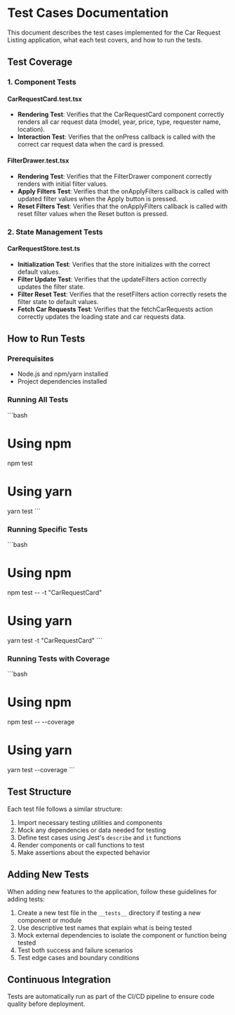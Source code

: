 # Test Cases Documentation

This document describes the test cases implemented for the Car Request Listing application, what each test covers, and how to run the tests.

## Test Coverage

### 1. Component Tests

#### CarRequestCard.test.tsx
- **Rendering Test**: Verifies that the CarRequestCard component correctly renders all car request data (model, year, price, type, requester name, location).
- **Interaction Test**: Verifies that the onPress callback is called with the correct car request data when the card is pressed.

#### FilterDrawer.test.tsx
- **Rendering Test**: Verifies that the FilterDrawer component correctly renders with initial filter values.
- **Apply Filters Test**: Verifies that the onApplyFilters callback is called with updated filter values when the Apply button is pressed.
- **Reset Filters Test**: Verifies that the onApplyFilters callback is called with reset filter values when the Reset button is pressed.

### 2. State Management Tests

#### CarRequestStore.test.ts
- **Initialization Test**: Verifies that the store initializes with the correct default values.
- **Filter Update Test**: Verifies that the updateFilters action correctly updates the filter state.
- **Filter Reset Test**: Verifies that the resetFilters action correctly resets the filter state to default values.
- **Fetch Car Requests Test**: Verifies that the fetchCarRequests action correctly updates the loading state and car requests data.

## How to Run Tests

### Prerequisites
- Node.js and npm/yarn installed
- Project dependencies installed

### Running All Tests
\`\`\`bash
# Using npm
npm test

# Using yarn
yarn test
\`\`\`

### Running Specific Tests
\`\`\`bash
# Using npm
npm test -- -t "CarRequestCard"

# Using yarn
yarn test -t "CarRequestCard"
\`\`\`

### Running Tests with Coverage
\`\`\`bash
# Using npm
npm test -- --coverage

# Using yarn
yarn test --coverage
\`\`\`

## Test Structure

Each test file follows a similar structure:
1. Import necessary testing utilities and components
2. Mock any dependencies or data needed for testing
3. Define test cases using Jest's `describe` and `it` functions
4. Render components or call functions to test
5. Make assertions about the expected behavior

## Adding New Tests

When adding new features to the application, follow these guidelines for adding tests:

1. Create a new test file in the `__tests__` directory if testing a new component or module
2. Use descriptive test names that explain what is being tested
3. Mock external dependencies to isolate the component or function being tested
4. Test both success and failure scenarios
5. Test edge cases and boundary conditions

## Continuous Integration

Tests are automatically run as part of the CI/CD pipeline to ensure code quality before deployment.
